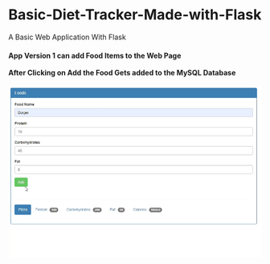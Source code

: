 # Basic-Diet-Tracker-Made-with-Flask
A Basic Web Application With Flask 
<h4> App Version 1 can add Food Items to the Web Page<br> <br> 
  After Clicking on Add the Food Gets added to the MySQL Database<br></h4>


![](App%20Version%201.0/AddingFood.gif)

